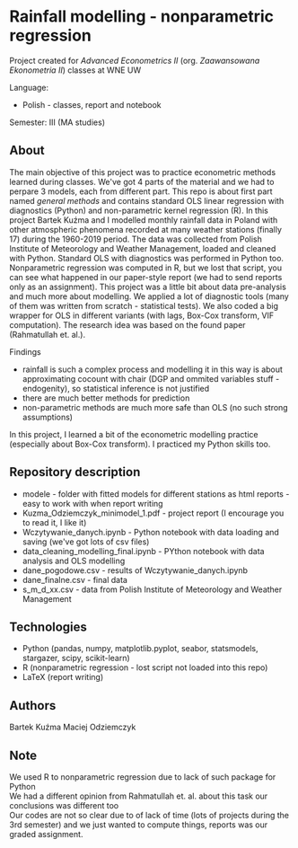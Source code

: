 # Rainfall modelling - nonparametric regression
Project created for *Advanced Econometrics II* (org. *Zaawansowana Ekonometria II*) classes at WNE UW

Language:
 - Polish - classes, report and notebook

Semester: III (MA studies)

## About
The main objective of this project was to practice econometric methods learned during classes. We've got 4 parts of the material and we had to perpare 3 models, each from different part. This repo is about first part named *general methods* and contains standard OLS linear regression with diagnostics (Python) and non-parametric kernel regression (R). In this project Bartek Kuźma and I modelled monthly rainfall data in Poland with other atmospheric phenomena recorded at many weather stations (finally 17) during the 1960-2019 period. The data was collected from Polish Institute of Meteorology and Weather Management, loaded and cleaned with Python. Standard OLS with diagnostics was performed in Python too. Nonparametric regression was computed in R, but we lost that script, you can see what happened in our paper-style report (we had to send reports only as an assignment). This project was a little bit about data pre-analysis and much more about modelling. We applied a lot of diagnostic tools (many of them was written from scratch - statistical tests). We also coded a big wrapper for OLS in different variants (with lags, Box-Cox transform, VIF computation). The research idea was based on the found paper (Rahmatullah et. al.).

Findings
 - rainfall is such a complex process and modelling it in this way is about approximating cocount with chair (DGP and ommited variables stuff - endogenity), so statistical inference is not justified
 - there are much better methods for prediction
 - non-parametric methods are much more safe than OLS (no such strong assumptions)

In this project, I learned a bit of the econometric modelling practice (especially about Box-Cox transform). I practiced my Python skills too.

## Repository description
 - modele - folder with fitted models for different stations as html reports - easy to work with when report writing
 - Kuzma_Odziemczyk_minimodel_1.pdf - project report (I encourage you to read it, I like it)
 - Wczytywanie_danych.ipynb - Python notebook with data loading and saving (we've got lots of csv files)
 - data_cleaning_modelling_final.ipynb - PYthon notebook with data analysis and OLS modelling 
 - dane_pogodowe.csv - results of Wczytywanie_danych.ipynb 
 - dane_finalne.csv - final data
 - s_m_d_xx.csv - data from Polish Institute of Meteorology and Weather Management

## Technologies
 - Python (pandas, numpy, matplotlib.pyplot, seabor, statsmodels, stargazer, scipy, scikit-learn)
 - R (nonparametric regression - lost script not loaded into this repo)
 - LaTeX (report writing)
 
 ## Authors
 Bartek Kuźma
 Maciej Odziemczyk
 
 ## Note
 We used R to nonparametric regression due to lack of such package for Python<br>
 We had a different opinion from Rahmatullah et. al. about this task our conclusions was different too<br>
 Our codes are not so clear due to of lack of time (lots of projects during the 3rd semester) and we just wanted to compute things, reports was our graded assignment. 
